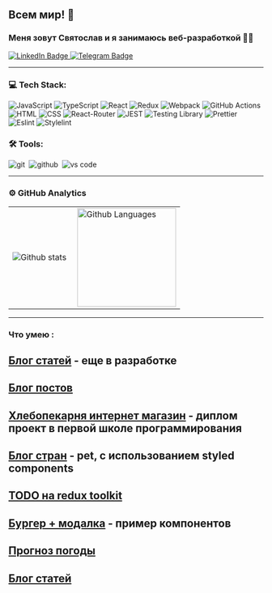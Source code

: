 ## Всем мир! 👋
### Меня зовут Святослав и я занимаюсь веб-разработкой 👨‍💻
<div id="badges">
  <a href="your-linkedin-URL">
    <img src="https://img.shields.io/badge/LinkedIn-blue?style=for-the-badge&logo=linkedin&logoColor=white" alt="LinkedIn Badge"/>
  </a>
  <a href="https://t.me/xkochevnikx">
      <img src="https://img.shields.io/badge/Telegram-blue?style=for-the-badge&logo=telegram&logoColor=white" alt="Telegram Badge"/>
  </a>
</div>

---
 ### 💻 Tech Stack:
![JavaScript](https://img.shields.io/badge/JavaScript-323330?style=for-the-badge&logo=javascript&logoColor=F7DF1E)
![TypeScript](https://img.shields.io/badge/TypeSctipt-316192?style=for-the-badge&logo=typescript&logoColor=white)
![React](https://img.shields.io/badge/react-%2320232a.svg?style=for-the-badge&logo=react&logoColor=%2361DAFB)
![Redux](https://img.shields.io/badge/redux-%23593d88.svg?style=for-the-badge&logo=redux&logoColor=white)
![Webpack](https://img.shields.io/badge/webpack-%238DD6F9.svg?style=for-the-badge&logo=webpack&logoColor=black)
![GitHub Actions](https://img.shields.io/badge/github%20actions-%232671E5.svg?style=for-the-badge&logo=githubactions&logoColor=white)
![HTML](https://img.shields.io/badge/HTML5-E34F26?style=for-the-badge&logo=html5&logoColor=white)
![CSS](https://img.shields.io/badge/CSS3-1572B6?style=for-the-badge&logo=css3&logoColor=white)
![React-Router](https://img.shields.io/badge/React_Router-CA4245?style=for-the-badge&logo=react-router&logoColor=white)
![JEST](https://img.shields.io/badge/Jest-323330?style=for-the-badge&logo=Jest&logoColor=white)
![Testing Library](https://img.shields.io/badge/testing%20library-323330?style=for-the-badge&logo=testing-library&logoColor=red)
![Prettier](https://img.shields.io/badge/prettier-1A2C34?style=for-the-badge&logo=prettier&logoColor=F7BA3E)
![Eslint](https://img.shields.io/badge/eslint-3A33D1?style=for-the-badge&logo=eslint&logoColor=white)
![Stylelint](https://img.shields.io/badge/stylelint-000?style=for-the-badge&logo=stylelint&logoColor=white)

### 🛠 Tools:

<img alt="git" src="https://img.shields.io/badge/git-F05033.svg?&style=for-the-badge&logo=git&logoColor=fff" />&nbsp;
<img alt="github" src="https://img.shields.io/badge/github-000.svg?&style=for-the-badge&logo=github&logoColor=fff" />&nbsp;
<img alt="vs code" src="https://img.shields.io/badge/vs code-007ACC.svg?&style=for-the-badge&logo=visual-studio-code&logoColor=fff" />&nbsp;

---
### ⚙️ GitHub Analytics

<table>
  <tr>
    <td>
      <img align="left" src="https://github-readme-streak-stats.herokuapp.com/?user=xkochevnikx&theme=algolia" alt="Github stats" />
    </td>
    <td>
      <img height="195px" align="right" alt="Github Languages" src="https://github-readme-stats-eight-theta.vercel.app/api/top-langs/?username=xkochevnikx&theme=algolia&layout=compact" />
    </td>
  </tr>
</table>

---

### Что умею  : 
[Блог статей](https://github.com/xkochevnikx/production_project) - еще в разработке
---
[Блог постов](https://github.com/xkochevnikx/homework_react) 
---
[Хлебопекарня интернет магазин](https://github.com/xkochevnikx/bakery_react) - диплом проект в первой школе программирования 
---
[Блог стран](https://github.com/xkochevnikx/countries_api) - pet, с использованием styled components
---
[TODO на redux toolkit](https://github.com/xkochevnikx/severstalTodoTest) 
---
[Бургер + модалка](https://github.com/xkochevnikx/component_burger_menu-modal_window) - пример компонентов
---
[Прогноз погоды](https://github.com/xkochevnikx/weatherForecast) 
---
[Блог статей](https://github.com/xkochevnikx/production_project) 
---




